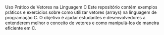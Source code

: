 Uso Prático de Vetores na Linguagem C
Este repositório contém exemplos práticos e exercícios sobre como utilizar vetores (arrays) na linguagem de programação C. O objetivo é ajudar estudantes e desenvolvedores a entenderem melhor o conceito de vetores e como manipulá-los de maneira eficiente em C.
